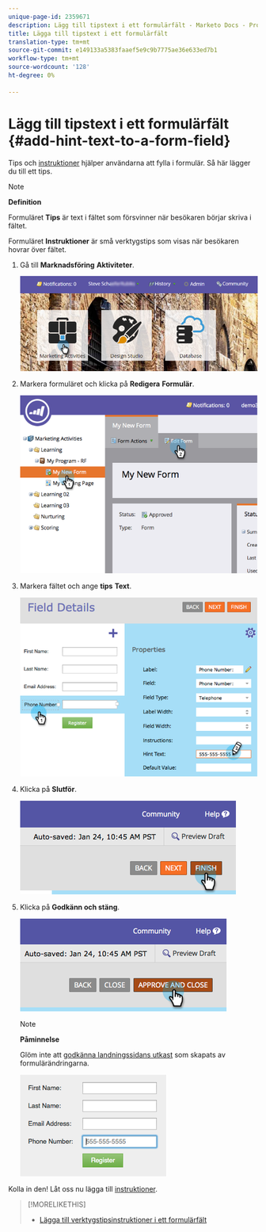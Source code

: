 ```yaml
---
unique-page-id: 2359671
description: Lägg till tipstext i ett formulärfält - Marketo Docs - Produktdokumentation
title: Lägga till tipstext i ett formulärfält
translation-type: tm+mt
source-git-commit: e149133a5383faaef5e9c9b7775ae36e633ed7b1
workflow-type: tm+mt
source-wordcount: '128'
ht-degree: 0%

---
```



# Lägg till tipstext i ett formulärfält {#add-hint-text-to-a-form-field}

Tips och [instruktioner](add-tooltip-instructions-to-a-form-field.md) hjälper användarna att fylla i formulär. Så här lägger du till ett tips.

>[!NOTE]
>
>**Definition**
>
>Formuläret **Tips** är text i fältet som försvinner när besökaren börjar skriva i fältet.
>
>Formuläret **Instruktioner** är små verktygstips som visas när besökaren hovrar över fältet.

1. Gå till **Marknadsföring** **Aktiviteter**.

   ![](assets/login-marketing-activities-5.png)

1. Markera formuläret och klicka på **Redigera** **Formulär**.

   ![](assets/image2014-9-15-13-3a54-3a6.png)

1. Markera fältet och ange **tips** **Text**.

   ![](assets/image2014-9-15-13-3a53-3a58.png)

1. Klicka på **Slutför**.

   ![](assets/image2014-9-15-13-3a53-3a36.png)

1. Klicka på **Godkänn och stäng**.

   ![](assets/image2014-9-15-13-3a53-3a29.png)

   >[!NOTE]
   >
   >**Påminnelse**
   >
   >
   >Glöm inte att [godkänna landningssidans utkast](../../../../product-docs/demand-generation/landing-pages/understanding-landing-pages/approve-unapprove-or-delete-a-landing-page.md) som skapats av formulärändringarna.

   ![](assets/image2014-9-15-13-3a53-3a23.png)

Kolla in den! Låt oss nu lägga till [instruktioner](add-tooltip-instructions-to-a-form-field.md).

>[!MORELIKETHIS]
>
>* [Lägga till verktygstipsinstruktioner i ett formulärfält](add-tooltip-instructions-to-a-form-field.md)

>



